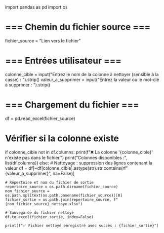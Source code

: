 import pandas as pd
import os

# === Chemin du fichier source ===
fichier_source = "Lien vers le fichier"

# === Entrées utilisateur ===
colonne_cible = input("Entrez le nom de la colonne à nettoyer (sensible à la casse) : ").strip()
valeur_a_supprimer = input("Entrez la valeur ou le mot-clé à supprimer : ").strip()

# === Chargement du fichier ===
df = pd.read_excel(fichier_source)

# Vérifier si la colonne existe
if colonne_cible not in df.columns:
    print(f"❌ La colonne '{colonne_cible}' n'existe pas dans le fichier.")
    print("Colonnes disponibles :", list(df.columns))
else:
    # Nettoyage : suppression des lignes contenant la valeur
    df = df[~df[colonne_cible].astype(str).str.contains(rf"{valeur_a_supprimer}", na=False)]

    # Répertoire et nom du fichier de sortie
    repertoire_source = os.path.dirname(fichier_source)
    nom_fichier_source = os.path.splitext(os.path.basename(fichier_source))[0]
    fichier_sortie = os.path.join(repertoire_source, f"{nom_fichier_source}_nettoye.xlsx")

    # Sauvegarde du fichier nettoyé
    df.to_excel(fichier_sortie, index=False)

    print(f"✅ Fichier nettoyé enregistré avec succès : {fichier_sortie}")
